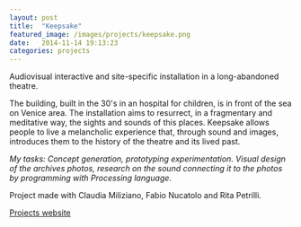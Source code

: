 ```yaml
---
layout: post
title:  "Keepsake"
featured_image: /images/projects/keepsake.png
date:   2014-11-14 19:13:23
categories: projects
---
```


Audiovisual interactive and site-specific installation in a long-abandoned theatre.

The building, built in the 30's in an hospital for children, is in front of the sea on Venice area.
The installation aims to resurrect, in a fragmentary and meditative way, the sights and sounds of this places. Keepsake allows people to live a melancholic experience that, through sound and images, introduces them to the history of the theatre and its lived past.

*My tasks: Concept generation, prototyping experimentation. Visual design of the archives photos, research on the sound connecting it to the photos by programming with Processing language*.

Project made with Claudia Miliziano, Fabio Nucatolo and Rita Petrilli.

<a href="http://www.interaction-venice.net/iuav11-12lab2/projects/keepsake/" target="_blank" class="button">Projects website</a>
